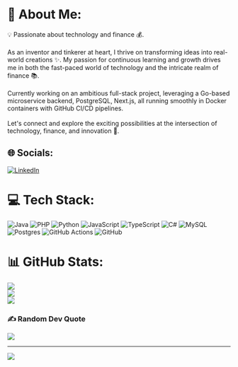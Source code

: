 # 💫 About Me:
💡 Passionate about technology and finance 💰.<br><br>As an inventor and tinkerer at heart, I thrive on transforming ideas into real-world creations ✨. My passion for continuous learning and growth drives me in both the fast-paced world of technology and the intricate realm of finance 📚.<br><br>Currently working on an ambitious full-stack project, leveraging a Go-based microservice backend, PostgreSQL, Next.js, all running smoothly in Docker containers with GitHub CI/CD pipelines.<br><br>Let's connect and explore the exciting possibilities at the intersection of technology, finance, and innovation 🚀.


## 🌐 Socials:
[![LinkedIn](https://img.shields.io/badge/LinkedIn-%230077B5.svg?logo=linkedin&logoColor=white)](https://linkedin.com/in/https://www.linkedin.com/in/mathias-girouard/) 

# 💻 Tech Stack:
![Java](https://img.shields.io/badge/java-%23ED8B00.svg?style=for-the-badge&logo=openjdk&logoColor=white) ![PHP](https://img.shields.io/badge/php-%23777BB4.svg?style=for-the-badge&logo=php&logoColor=white) ![Python](https://img.shields.io/badge/python-3670A0?style=for-the-badge&logo=python&logoColor=ffdd54) ![JavaScript](https://img.shields.io/badge/javascript-%23323330.svg?style=for-the-badge&logo=javascript&logoColor=%23F7DF1E) ![TypeScript](https://img.shields.io/badge/typescript-%23007ACC.svg?style=for-the-badge&logo=typescript&logoColor=white) ![C#](https://img.shields.io/badge/c%23-%23239120.svg?style=for-the-badge&logo=csharp&logoColor=white) ![MySQL](https://img.shields.io/badge/mysql-4479A1.svg?style=for-the-badge&logo=mysql&logoColor=white) ![Postgres](https://img.shields.io/badge/postgres-%23316192.svg?style=for-the-badge&logo=postgresql&logoColor=white) ![GitHub Actions](https://img.shields.io/badge/github%20actions-%232671E5.svg?style=for-the-badge&logo=githubactions&logoColor=white) ![GitHub](https://img.shields.io/badge/github-%23121011.svg?style=for-the-badge&logo=github&logoColor=white)
# 📊 GitHub Stats:
![](https://github-readme-stats.vercel.app/api?username=ImprovedEngineer&theme=dark&hide_border=false&include_all_commits=true&count_private=true)<br/>
![](https://github-readme-streak-stats.herokuapp.com/?user=ImprovedEngineer&theme=dark&hide_border=false)<br/>
![](https://github-readme-stats.vercel.app/api/top-langs/?username=ImprovedEngineer&theme=dark&hide_border=false&include_all_commits=true&count_private=true&layout=compact)

### ✍️ Random Dev Quote
![](https://quotes-github-readme.vercel.app/api?type=horizontal&theme=radical)

---
[![](https://visitcount.itsvg.in/api?id=ImprovedEngineer&icon=0&color=0)](https://visitcount.itsvg.in)

